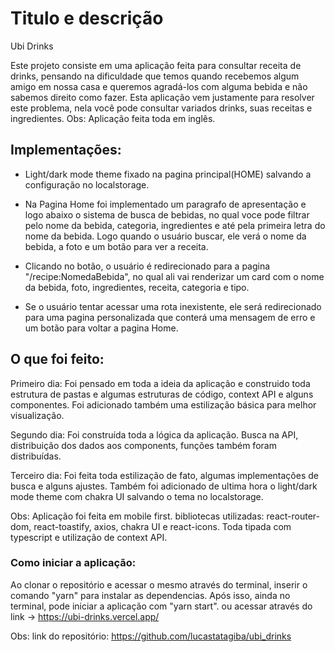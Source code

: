 # Titulo e descrição

Ubi Drinks

Este projeto consiste em uma aplicação feita para consultar receita de drinks, pensando na dificuldade que temos quando recebemos algum amigo em nossa casa e queremos agradá-los com alguma bebida e não sabemos direito como fazer. Esta aplicação vem justamente para resolver este problema, nela você pode consultar variados drinks, suas receitas e ingredientes.
Obs: Aplicação feita toda em inglês.


## Implementações:

- Light/dark mode theme fixado na pagina principal(HOME) salvando a configuração no localstorage. 

- Na Pagina Home foi implementado um paragrafo de apresentação e logo abaixo o sistema de busca de bebidas, no qual voce pode filtrar pelo nome da bebida, categoria, ingredientes e até pela primeira letra do nome da bebida.
Logo quando o usuário buscar, ele verá o nome da bebida, a foto e um botão para ver a receita. 

- Clicando no botão, o usuário é redirecionado para a pagina "/recipe:NomedaBebida", no qual ali vai renderizar um card com o nome da bebida, foto, ingredientes, receita, categoria e tipo.

- Se o usuário tentar acessar uma rota inexistente, ele será redirecionado para uma pagina personalizada que conterá uma mensagem de erro e um botão para voltar a pagina Home.

## O que foi feito:


Primeiro dia: Foi pensado em toda a ideia da aplicação e construido toda estrutura de pastas e algumas estruturas de código, context API e alguns componentes. Foi adicionado também uma estilização básica para melhor visualização.

Segundo dia: Foi construída toda a lógica da aplicação. Busca na API, distribuição dos dados aos components, funções também foram distribuídas.

Terceiro dia: Foi feita toda estilização de fato, algumas implementações de busca e alguns ajustes. Também foi adicionado de ultima hora o light/dark mode theme com chakra UI salvando o tema no localstorage.

Obs: Aplicação foi feita em mobile first. bibliotecas utilizadas: react-router-dom, react-toastify, axios, chakra UI e react-icons. Toda tipada com typescript e utilização de context API.

### Como iniciar a aplicação:

Ao clonar o repositório e acessar o mesmo através do terminal, inserir o comando "yarn" para instalar as dependencias. Após isso, ainda no terminal, pode iniciar a aplicação com "yarn start". ou acessar através do link -> https://ubi-drinks.vercel.app/

Obs: link do repositório: https://github.com/lucastatagiba/ubi_drinks
